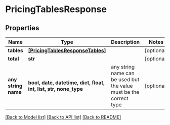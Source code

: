 # PricingTablesResponse


## Properties
Name | Type | Description | Notes
------------ | ------------- | ------------- | -------------
**tables** | [**[PricingTablesResponseTables]**](PricingTablesResponseTables.md) |  | [optional] 
**total** | **str** |  | [optional] 
**any string name** | **bool, date, datetime, dict, float, int, list, str, none_type** | any string name can be used but the value must be the correct type | [optional]

[[Back to Model list]](../README.md#documentation-for-models) [[Back to API list]](../README.md#documentation-for-api-endpoints) [[Back to README]](../README.md)



